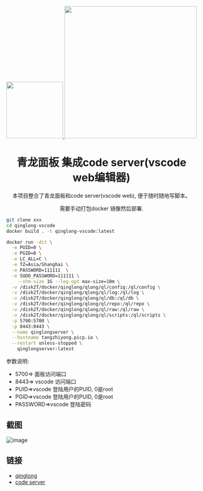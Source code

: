 <p align="center">
  <a href="https://github.com/whyour/qinglong">
    <img width="150" src="https://z3.ax1x.com/2021/11/18/I7MpAe.png">
  </a>
<img width="350" src="https://user-images.githubusercontent.com/25076827/150628013-3c861f75-5ae1-40a0-89fd-7e0437175946.png">
</p>

<h1 align="center">青龙面板 集成code server(vscode web编辑器)</h1>

<div align="center">

本项目整合了青龙面板和code server(vscode web), 便于随时随地写脚本。
  
需要手动打包docker 镜像然后部署.

</div>

```bash
git clone xxx
cd qinglong-vscode
docker build . -t qinglong-vscode:latest
```
```bash
docker run -dit \
  -e PUID=0 \
  -e PGID=0 \
  -e LC_ALL=C \
  -e TZ=Asia/Shanghai \
  -e PASSWORD=111111  \
  -e SUDO_PASSWORD=111111 \
    --shm-size 1G --log-opt max-size=10m \
  -v /disk2T/docker/qinglong/qlong/ql/config:/ql/config \
  -v /disk2T/docker/qinglong/qlong/ql/log:/ql/log \
  -v /disk2T/docker/qinglong/qlong/ql/db:/ql/db \
  -v /disk2T/docker/qinglong/qlong/ql/repo:/ql/repo \
  -v /disk2T/docker/qinglong/qlong/ql/raw:/ql/raw \
  -v /disk2T/docker/qinglong/qlong/ql/scripts:/ql/scripts \
  -p 5700:5700 \
  -p 8443:8443 \
  --name qinglongserver \
  --hostname tangzhiyong.picp.io \
  --restart unless-stopped \
    qinglongserver:latest
```


参数说明:
* 5700=> 面板访问端口<br/>
* 8443=> vscode 访问端口
* PUID=>vscode 登陆用户的PUID, 0是root
* PGID=>vscode 登陆用户的PUID, 0是root
* PASSWORD=>vscode 登陆密码



## 截图

![image](https://user-images.githubusercontent.com/25076827/150721735-50f78574-e821-4d55-a790-7864544a536a.png)

## 链接
- [qinglong](https://github.com/whyour/qinglong)
- [code server](https://github.com/coder/code-server)

